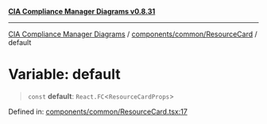 [**CIA Compliance Manager Diagrams v0.8.31**](../../../../README.md)

***

[CIA Compliance Manager Diagrams](../../../../modules.md) / [components/common/ResourceCard](../README.md) / default

# Variable: default

> `const` **default**: `React.FC`\<`ResourceCardProps`\>

Defined in: [components/common/ResourceCard.tsx:17](https://github.com/Hack23/cia-compliance-manager/blob/85c025371255f412469ec0119911b7cb143a6212/src/components/common/ResourceCard.tsx#L17)
